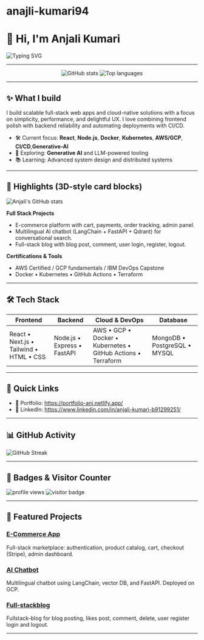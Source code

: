 # anajli-kumari94
 # 👋 Hi, I'm Anjali Kumari

![Typing SVG](https://readme-typing-svg.demolab.com?font=Fira+Code&size=24&pause=1000&color=6C6CFF&width=600&lines=Tech+%26+Cloud+Enthusiast;Full+Stack+Learner+%7C+AI+Explorer;Building+%26+Learning+Everyday+)


---

 <p align="center">
  <img src="https://github-readme-stats-rickstaa.vercel.app/api?username=anjali-kumari94&show_icons=true&theme=radical&count_private=true&hide_border=true" alt="GitHub stats" />
  <img src="https://github-readme-stats-rickstaa.vercel.app/api/top-langs/?username=anjali-kumari94&layout=compact&theme=radical&hide_border=true" alt="Top languages" />
</p>


---

## ✨ What I build

I build scalable full-stack web apps and cloud-native solutions with a focus on simplicity, performance, and delightful UX. I love combining frontend polish with backend reliability and automating deployments with CI/CD.

* 🛠️ Current focus: **React**, **Node.js**, **Docker**, **Kubernetes**, **AWS/GCP**, **CI/CD**,**Generative-AI**
* 🤖 Exploring: **Generative AI** and LLM-powered tooling
* 📚 Learning: Advanced system design and distributed systems

---

## 🧩 Highlights (3D-style card blocks)

 ![Anjali's GitHub stats](https://github-readme-stats-git-masterrstaa-rickstaa.vercel.app/api?username=anjali-kumari94&show_icons=true&theme=radical)



**Full Stack Projects**

* E-commerce platform with cart, payments, order tracking, admin panel.
* Multilingual AI chatbot (LangChain + FastAPI + Qdrant) for conversational search.
* Full-stack blog with blog post, comment, user login, register, logout.

**Certifications & Tools**

* AWS Certified / GCP fundamentals / IBM DevOps Capstone
* Docker • Kubernetes • GitHub Actions • Terraform

---

## 🛠️ Tech Stack

| Frontend                                | Backend                     | Cloud & DevOps                                               | Database                     |
| --------------------------------------- | --------------------------- | ------------------------------------------------------------ | ---------------------------- |
| React • Next.js • Tailwind • HTML • CSS | Node.js • Express • FastAPI | AWS • GCP • Docker • Kubernetes • GitHub Actions • Terraform | MongoDB • PostgreSQL • MYSQL |

---

## 🔗 Quick Links

* 🔭 Portfolio:  https://portfolio-anj.netlify.app/
* 💼 LinkedIn:  https://www.linkedin.com/in/anjali-kumari-b91299251/


---

## 📊 GitHub Activity

![GitHub Streak](https://github-readme-streak-stats.herokuapp.com?user=YOUR_USERNAME\&theme=dark\&hide_border=true)

---

## 🧾 Badges & Visitor Counter

<p align="left">
  <img alt="profile views" src="https://komarev.com/ghpvc/?username=YOUR_USERNAME&color=brightgreen" />
  <img alt="visitor badge" src="https://visitor-badge.laobi.icu/badge?page_id=YOUR_USERNAME.YOUR_USERNAME" />
</p>

---

## 📌 Featured Projects

### [E-Commerce App](https://github.com/anjali-kumari94/local-Find)

Full-stack marketplace: authentication, product catalog, cart, checkout (Stripe), admin dashboard.

### [AI Chatbot](https://github.com/YOUR_USERNAME/ai-chatbot)

Multilingual chatbot using LangChain, vector DB, and FastAPI. Deployed on GCP.

###  [Full-stackblog](https://github.com/anjali-kumari94/Fullstack-blog-project)
 Fullstack-blog for blog posting, likes post, comment, delete, user register login and logout.

---

 

 
 

